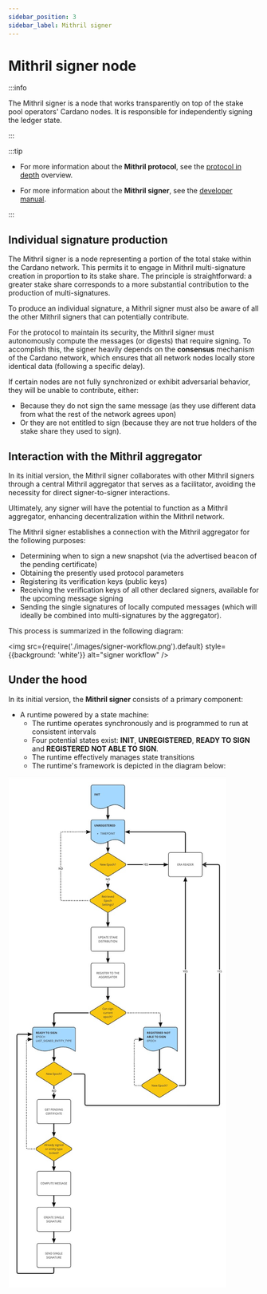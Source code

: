 ```yaml
---
sidebar_position: 3
sidebar_label: Mithril signer
---
```


# Mithril signer node

:::info

The Mithril signer is a node that works transparently on top of the stake pool operators' Cardano nodes. It is responsible for independently signing the ledger state.

:::

:::tip

- For more information about the **Mithril protocol**, see the [protocol in depth](../mithril-protocol/protocol.md) overview.

- For more information about the **Mithril signer**, see the [developer manual](../../manual/developer-docs/nodes/mithril-signer.md).

:::

## Individual signature production

The Mithril signer is a node representing a portion of the total stake within the Cardano network. This permits it to engage in Mithril multi-signature creation in proportion to its stake share. The principle is straightforward: a greater stake share corresponds to a more substantial contribution to the production of multi-signatures.

To produce an individual signature, a Mithril signer must also be aware of all the other Mithril signers that can potentially contribute.

For the protocol to maintain its security, the Mithril signer must autonomously compute the messages (or digests) that require signing. To accomplish this, the signer heavily depends on the **consensus** mechanism of the Cardano network, which ensures that all network nodes locally store identical data (following a specific delay).

If certain nodes are not fully synchronized or exhibit adversarial behavior, they will be unable to contribute, either:

- Because they do not sign the same message (as they use different data from what the rest of the network agrees upon)
- Or they are not entitled to sign (because they are not true holders of the stake share they used to sign).

## Interaction with the Mithril aggregator

In its initial version, the Mithril signer collaborates with other Mithril signers through a central Mithril aggregator that serves as a facilitator, avoiding the necessity for direct signer-to-signer interactions.

Ultimately, any signer will have the potential to function as a Mithril aggregator, enhancing decentralization within the Mithril network.

The Mithril signer establishes a connection with the Mithril aggregator for the following purposes:

- Determining when to sign a new snapshot (via the advertised beacon of the pending certificate)
- Obtaining the presently used protocol parameters
- Registering its verification keys (public keys)
- Receiving the verification keys of all other declared signers, available for the upcoming message signing
- Sending the single signatures of locally computed messages (which will ideally be combined into multi-signatures by the aggregator).

This process is summarized in the following diagram:

<img src={require('./images/signer-workflow.png').default} style={{background: 'white'}} alt="signer workflow" />

## Under the hood

In its initial version, the **Mithril signer** consists of a primary component:

- A runtime powered by a state machine:
  - The runtime operates synchronously and is programmed to run at consistent intervals
  - Four potential states exist: **INIT**, **UNREGISTERED**, **READY TO SIGN** and **REGISTERED NOT ABLE TO SIGN**.
  - The runtime effectively manages state transitions
  - The runtime's framework is depicted in the diagram below:

![Signer Runtime](images/signer-runtime.jpg)
